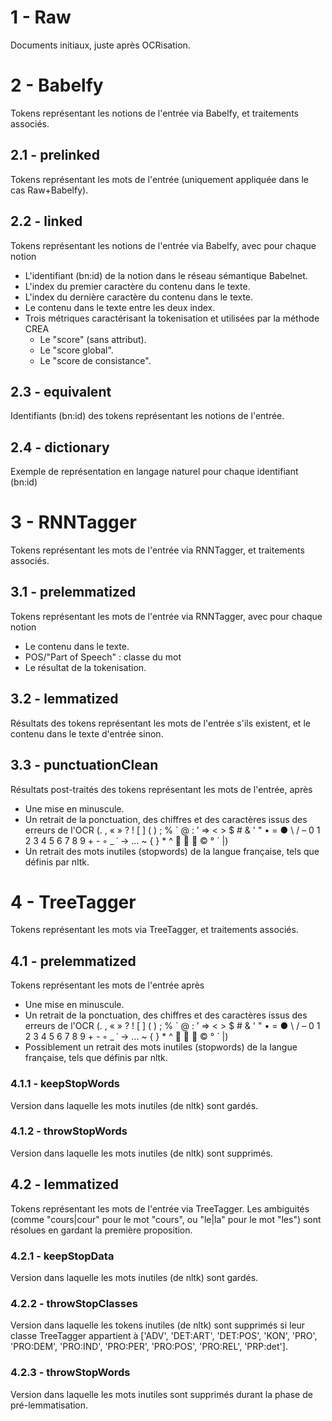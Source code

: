 # 1 - Raw
Documents initiaux, juste après OCRisation.

# 2 - Babelfy
Tokens représentant les notions de l'entrée via Babelfy, et traitements associés.
## 2.1 - prelinked
Tokens représentant les mots de l'entrée (uniquement appliquée dans le cas Raw+Babelfy).
## 2.2 - linked
Tokens représentant les notions de l'entrée via Babelfy, avec pour chaque notion
- L'identifiant (bn:id) de la notion dans le réseau sémantique Babelnet.
- L'index du premier caractère du contenu dans le texte.
- L'index du dernière caractère du contenu dans le texte.
- Le contenu dans le texte entre les deux index.
- Trois métriques caractérisant la tokenisation et utilisées par la méthode CREA
    - Le "score" (sans attribut).
    - Le "score global".
    - Le "score de consistance".
## 2.3 - equivalent
Identifiants (bn:id) des tokens représentant les notions de l'entrée.
## 2.4 - dictionary
Exemple de représentation en langage naturel pour chaque identifiant (bn:id)

# 3 - RNNTagger
Tokens représentant les mots de l'entrée via RNNTagger, et traitements associés.
## 3.1 - prelemmatized
Tokens représentant les mots de l'entrée via RNNTagger, avec pour chaque notion
- Le contenu dans le texte.
- POS/"Part of Speech" : classe du mot
- Le résultat de la tokenisation.
## 3.2 - lemmatized
Résultats des tokens représentant les mots de l'entrée s'ils existent, et le contenu dans le texte d'entrée sinon.
## 3.3 - punctuationClean
Résultats post-traités des tokens représentant les mots de l'entrée, après
- Une mise en minuscule.
- Un retrait de la ponctuation, des chiffres et des caractères issus des erreurs de l'OCR (. , « » ? ! [ ] ( ) ; % ` @ : ’ ⇒ < > $ # & ' " • = ● \ / – 0 1 2 3 4 5 6 7 8 9 + - ◦ _ ˓ → … ~ { } * ^    © ° ´ |)
- Un retrait des mots inutiles (stopwords) de la langue française, tels que définis par nltk.

# 4 - TreeTagger
Tokens représentant les mots via TreeTagger, et traitements associés.
## 4.1 - prelemmatized
Tokens représentant les mots de l'entrée après
- Une mise en minuscule.
- Un retrait de la ponctuation, des chiffres et des caractères issus des erreurs de l'OCR (. , « » ? ! [ ] ( ) ; % ` @ : ’ ⇒ < > $ # & ' " • = ● \ / – 0 1 2 3 4 5 6 7 8 9 + - ◦ _ ˓ → … ~ { } * ^    © ° ´ |)
- Possiblement un retrait des mots inutiles (stopwords) de la langue française, tels que définis par nltk.
### 4.1.1 - keepStopWords
Version dans laquelle les mots inutiles (de nltk) sont gardés.
### 4.1.2 - throwStopWords
Version dans laquelle les mots inutiles (de nltk) sont supprimés.
## 4.2 - lemmatized
Tokens représentant les mots de l'entrée via TreeTagger. Les ambiguités (comme "cours|cour" pour le mot "cours", ou "le|la" pour le mot "les") sont résolues en gardant la première proposition.
### 4.2.1 - keepStopData
Version dans laquelle les mots inutiles (de nltk) sont gardés.
### 4.2.2 - throwStopClasses
Version dans laquelle les tokens inutiles (de nltk) sont supprimés si leur classe TreeTagger appartient à ['ADV', 'DET:ART', 'DET:POS', 'KON', 'PRO', 'PRO:DEM', 'PRO:IND', 'PRO:PER', 'PRO:POS', 'PRO:REL', 'PRP:det'].
### 4.2.3 - throwStopWords
Version dans laquelle les mots inutiles sont supprimés durant la phase de pré-lemmatisation.
